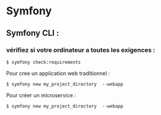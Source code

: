 # Symfony

## Symfony CLI : 
### vérifiez si votre ordinateur a toutes les exigences : 
```
$ symfony check:requirements
```
Pour cree un application web traditionnel : 
```
$ symfony new my_project_directory  --webapp
```
Pour créer un microservice : 
```
$ symfony new my_project_directory  --webapp
```
